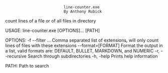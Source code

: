                               line-counter.exe
                              By Anthony Rubick

count lines of a file or of all files in directory

USAGE:
        line-counter.exe [OPTIONS]... [PATH]

OPTIONS:
        -f      --filter <EXTENSIONS>...                Comma separated list of extensions, will only count lines of files with these extensions
                --format=[FORMAT]                       Format the output in a list, valid formats are: DEFAULT, BULLET, MARKDOWN, and NUMERIC
        -r,     --recursive                             Search through subdirectories
        -h,     -help                                   Prints help information

PATH:
        Path to search

